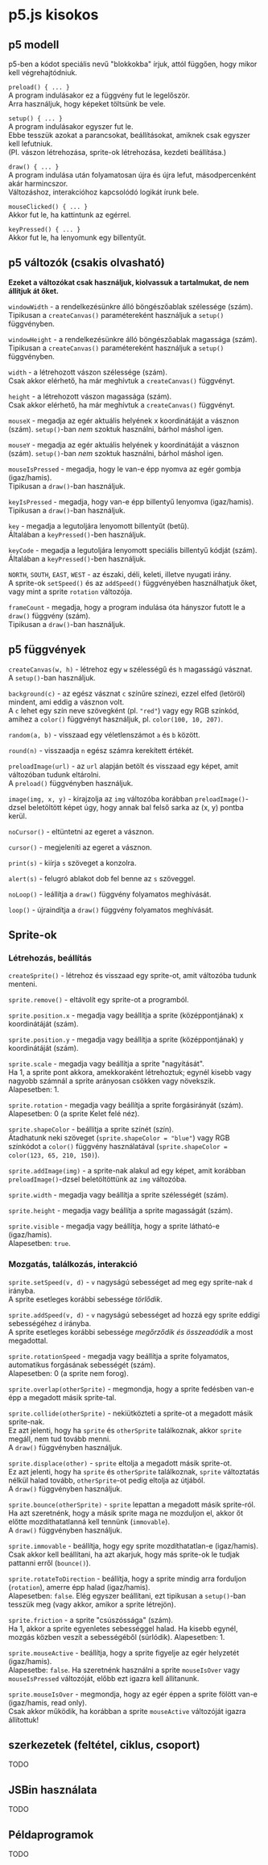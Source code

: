 # p5.js kisokos

## p5 modell
p5-ben a kódot speciális nevű "blokkokba" írjuk, attól függően, hogy mikor kell végrehajtódniuk.

`preload() { ... }`  
A program indulásakor ez a függvény fut le legelőször.  
Arra használjuk, hogy képeket töltsünk be vele.  

`setup() { ... }`  
A program indulásakor egyszer fut le.  
Ebbe tesszük azokat a parancsokat, beállításokat, amiknek csak egyszer kell lefutniuk.  
(Pl. vászon létrehozása, sprite-ok létrehozása, kezdeti beállítása.)  

`draw() { ... }`  
A program indulása után folyamatosan újra és újra lefut, másodpercenként akár harmincszor.  
Változáshoz, interakcióhoz kapcsolódó logikát írunk bele.  

`mouseClicked() { ... }`  
Akkor fut le, ha kattintunk az egérrel.  

`keyPressed() { ... }`  
Akkor fut le, ha lenyomunk egy billentyűt.  

## p5 változók (csakis olvasható)

__Ezeket a változókat csak használjuk, kiolvassuk a tartalmukat, de nem állítjuk át őket.__  

`windowWidth` - a rendelkezésünkre álló böngészőablak szélessége (szám).  
Tipikusan a `createCanvas()` paramétereként használjuk a `setup()` függvényben.  

`windowHeight` - a rendelkezésünkre álló böngészőablak magassága (szám). 
Tipikusan a `createCanvas()` paramétereként használjuk a `setup()` függvényben.  

`width` - a létrehozott vászon szélessége (szám).  
Csak akkor elérhető, ha már meghívtuk a `createCanvas()` függvényt.  

`height` - a létrehozott vászon magassága (szám).  
Csak akkor elérhető, ha már meghívtuk a `createCanvas()` függvényt.  

`mouseX` - megadja az egér aktuális helyének x koordinátáját a vásznon (szám). `setup()`-ban _nem_ szoktuk használni, bárhol máshol igen.  

`mouseY` - megadja az egér aktuális helyének y koordinátáját a vásznon (szám). `setup()`-ban _nem_ szoktuk használni, bárhol máshol igen.  

`mouseIsPressed` - megadja, hogy le van-e épp nyomva az egér gombja (igaz/hamis).  
Tipikusan a `draw()`-ban használjuk.  

`keyIsPressed` - megadja, hogy van-e épp billentyű lenyomva (igaz/hamis).  
Tipikusan a `draw()`-ban használjuk.  

`key` - megadja a legutoljára lenyomott billentyűt (betű).  
Általában a `keyPressed()`-ben használjuk.  

`keyCode` - megadja a legutoljára lenyomott speciális billentyű kódját (szám).  
Általában a `keyPressed()`-ben használjuk.  

`NORTH`, `SOUTH`, `EAST`, `WEST` - az északi, déli, keleti, illetve nyugati irány.  
A sprite-ok `setSpeed()` és az `addSpeed()` függvényében használhatjuk őket, vagy mint a sprite `rotation` változója.   

`frameCount` - megadja, hogy a program indulása óta hányszor futott le a `draw()` függvény (szám).  
Tipikusan a `draw()`-ban használjuk.  

## p5 függvények

`createCanvas(w, h)` - létrehoz egy `w` szélességű és `h` magasságú vásznat.  
A `setup()`-ban használjuk.  

`background(c)` - az egész vásznat `c` színűre színezi, ezzel elfed (letöröl) mindent, ami eddig a vásznon volt.  
A `c` lehet egy szín neve szövegként (pl. `"red"`) vagy egy RGB színkód, amihez a `color()` függvényt használjuk, pl. `color(100, 10, 207)`.  

`random(a, b)` - visszaad egy véletlenszámot `a` és `b` között.  

`round(n)` - visszaadja `n` egész számra kerekített értékét.  

`preloadImage(url)` - az `url` alapján betölt és visszaad egy képet, amit változóban tudunk eltárolni.  
A `preload()` függvényben használjuk.  

`image(img, x, y)` - kirajzolja az `img` változóba korábban `preloadImage()`-dzsel beletöltött képet úgy, hogy annak bal felső sarka az (x, y) pontba kerül.  

`noCursor()` - eltüntetni az egeret a vásznon.  

`cursor()` - megjeleníti az egeret a vásznon.  

`print(s)` - kiírja `s` szöveget a konzolra.

`alert(s)` - felugró ablakot dob fel benne az `s` szöveggel.    

`noLoop()` - leállítja a `draw()` függvény folyamatos meghívását.  

`loop()` - újraindítja a `draw()` függvény folyamatos meghívását.  

## Sprite-ok

### Létrehozás, beállítás

`createSprite()` - létrehoz és visszaad egy sprite-ot, amit változóba tudunk menteni.  

`sprite.remove()` - eltávolít egy sprite-ot a programból.  

`sprite.position.x` - megadja vagy beállítja a sprite (középpontjának) x koordinátáját (szám).  

`sprite.position.y` - megadja vagy beállítja a sprite (középpontjának) y koordinátáját (szám).  

`sprite.scale` - megadja vagy beállítja a sprite "nagyítását".  
Ha 1, a sprite pont akkora, amekkoraként létrehoztuk; egynél kisebb vagy nagyobb számnál a sprite arányosan csökken vagy növekszik.  
Alapesetben: 1.  

`sprite.rotation` - megadja vagy beállítja a sprite forgásirányát (szám).  
Alapesetben: 0 (a sprite Kelet felé néz).  

`sprite.shapeColor` - beállítja a sprite színét (szín).  
Átadhatunk neki szöveget (`sprite.shapeColor = "blue"`) vagy RGB színkódot a `color()` függvény használatával (`sprite.shapeColor = color(123, 65, 210, 150)`).  

`sprite.addImage(img)` - a sprite-nak alakul ad egy képet, amit korábban `preloadImage()`-dzsel beletöltöttünk az `img` változóba.  

`sprite.width` - megadja vagy beállítja a sprite szélességét (szám).  

`sprite.height` - megadja vagy beállítja a sprite magasságát (szám).  

`sprite.visible` -  megadja vagy beállítja, hogy a sprite látható-e (igaz/hamis).  
Alapesetben: `true`.  

### Mozgatás, találkozás, interakció

`sprite.setSpeed(v, d)` - `v` nagyságú sebességet ad meg egy sprite-nak `d` irányba.  
A sprite esetleges korábbi sebessége _törlődik_.  

`sprite.addSpeed(v, d)` - `v` nagyságú sebességet ad hozzá egy sprite eddigi sebességéhez `d` irányba.  
A sprite esetleges korábbi sebessége _megőrződik és összeadódik_ a most megadottal.  

`sprite.rotationSpeed` - megadja vagy beállítja a sprite folyamatos, automatikus forgásának sebességét (szám).  
Alapesetben: 0 (a sprite nem forog).  

`sprite.overlap(otherSprite)` - megmondja, hogy a sprite fedésben van-e épp a megadott másik sprite-tal.  

`sprite.collide(otherSprite)` - nekiütközteti a sprite-ot a megadott másik sprite-nak.  
Ez azt jelenti, hogy ha `sprite` és `otherSprite` találkoznak, akkor `sprite` megáll, nem tud tovább menni.  
A `draw()` függvényben használjuk.  

`sprite.displace(other)` - `sprite` eltolja a megadott másik sprite-ot.  
Ez azt jelenti, hogy ha `sprite` és `otherSprite` találkoznak, `sprite` változtatás nélkül halad tovább, `otherSprite`-ot pedig eltolja az útjából.  
A `draw()` függvényben használjuk.  

`sprite.bounce(otherSprite)` - `sprite` lepattan a megadott másik sprite-ról.  
Ha azt szeretnénk, hogy a másik sprite maga ne mozduljon el, akkor őt előtte mozdíthatatlanná kell tennünk (`immovable`).  
A `draw()` függvényben használjuk.  

`sprite.immovable` - beállítja, hogy egy sprite mozdíthatatlan-e (igaz/hamis).  
Csak akkor kell beállítani, ha azt akarjuk, hogy más sprite-ok le tudjak pattanni erről (`bounce()`).  

`sprite.rotateToDirection` - beállítja, hogy a sprite mindig arra forduljon (`rotation`), amerre épp halad (igaz/hamis).  
Alapesetben: `false`. Elég egyszer beállítani, ezt tipikusan a `setup()`-ban tesszük meg (vagy akkor, amikor a sprite létrejön).  

`sprite.friction` - a sprite "csúszóssága" (szám).  
Ha 1, akkor a sprite egyenletes sebességgel halad. Ha kisebb egynél, mozgás közben veszít a sebességéből (súrlódik). Alapesetben: 1.

`sprite.mouseActive` - beállítja, hogy a sprite figyelje az egér helyzetét (igaz/hamis).  
Alapesetbe: `false`. Ha szeretnénk használni a sprite `mouseIsOver` vagy `mouseIsPressed` változóját, előbb ezt igazra kell állítanunk.   

`sprite.mouseIsOver` - megmondja, hogy az egér éppen a sprite fölött van-e (igaz/hamis, read only).  
Csak akkor működik, ha korábban a sprite `mouseActive` változóját igazra állítottuk!    

## szerkezetek (feltétel, ciklus, csoport)

TODO

## JSBin használata

TODO


## Példaprogramok

TODO
